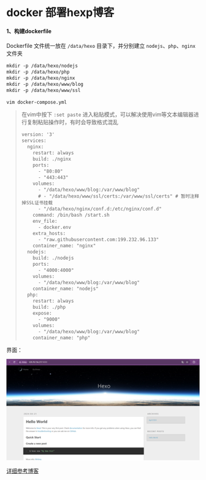 # docker 部署hexp博客



#### 1、构建dockerfile

Dockerfile 文件统一放在 `/data/hexo` 目录下，并分别建立 `nodejs`、`php`、`nginx` 文件夹

```
mkdir -p /data/hexo/nodejs
mkdir -p /data/hexo/php
mkdir -p /data/hexo/nginx
mkdir -p /data/hexo/www/blog
mkdir -p /data/hexo/www/ssl
```



`vim docker-compose.yml`

> 在vim中按下 `:set paste` 进入粘贴模式，可以解决使用vim等文本编辑器进行复制粘贴操作时，有时会导致格式混乱
>
> ```
> version: '3'
> services:
>   nginx:
>     restart: always
>     build: ./nginx
>     ports:
>       - "80:80"
>       - "443:443"
>     volumes:
>       - "/data/hexo/www/blog:/var/www/blog"
>       # - "/data/hexo/www/ssl/certs:/var/www/ssl/certs" # 暂时注释掉SSL证书挂载
>       - "/data/hexo/nginx/conf.d:/etc/nginx/conf.d"
>     command: /bin/bash /start.sh
>     env_file:
>       - docker.env
>     extra_hosts:
>       - "raw.githubusercontent.com:199.232.96.133"
>     container_name: "nginx"
>   nodejs:
>     build: ./nodejs
>     ports:
>       - "4000:4000"
>     volumes:
>       - "/data/hexo/www/blog:/var/www/blog"
>     container_name: "nodejs"
>   php:
>     restart: always
>     build: ./php
>     expose:
>       - "9000"
>     volumes:
>       - "/data/hexo/www/blog:/var/www/blog"
>     container_name: "php"
> 
> ```
>



界面：

![image-20240425100508908](https://raw.githubusercontent.com/joshzhong66/Pibced/main/blog-images/2024/04/25/4fbed9511be87fbf9b9ca8c01f51e46d-image-20240425100508908-896cf6.png)



[详细参考博客](https://www.fanhaobai.com/2020/12/hexo-to-docker.html)
